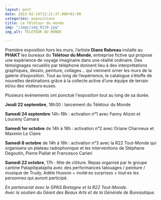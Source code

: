 ```yaml
---
layout: post
date: 2023-02-14T12:21:37.000+01:00
categories: expositions
title: Le Télétour du monde
img: "/imgs/img_9119.jpg"
img_alt: TELETOUR DU MONDE

---
```

Première exposition hors les murs, l’artiste **Diane Rabreau** installe au **PHAKT** les bureaux du **Télétour du Monde**, entreprise fictive qui propose une expérience de voyage imaginaire dans une réalité ordinaire. Des témoignages recueillis par téléphone donnent lieu à des interprétations graphiques, dessin, peinture, collages… qui viennent orner les murs de la galerie d’exposition. Tout au long de l’expérience, le catalogue s’étoffe de nouvelles destinations grâce à la collecte active d’une équipe de terrain et/ou des visiteurs·euses.

Plusieurs événements ont ponctué l'exposition tout au long de sa durée. 

**Jeudi 22 septembre**, 18h30 : lancement du Télétour du Monde

**Samedi 24 septembre** 14h-18h : activation n°1 avec Fanny Alizon et Louceny Camara

**Samedi 1er octobre** de 14h à 18h : activation n°2 avec Oriane Charvieux et Maximin Le Claire

**Samedi 8 octobre** de 14h à 18h : activation n°3 avec la R22 Tout-Monde qui organisera un plateau radiophonique et les interventions de Stéphane Degoutin, Pierre Piallat et Francesco Carieri

**Samedi 22 octobre**, 17h : fête de clôture. Repas organisé par le groupe cantine Patapitipatapita avec des performances tatouages / peinture / musique de Trudy, Adèle Husson + invité·es surprises + tout·es les personnes qui auront participé.

_En partenariat avec le GPAS Bretagne et la R22 Tout-Monde.  
Avec le soutien du Géant des Beaux Arts et de la Générale de Bureautique._